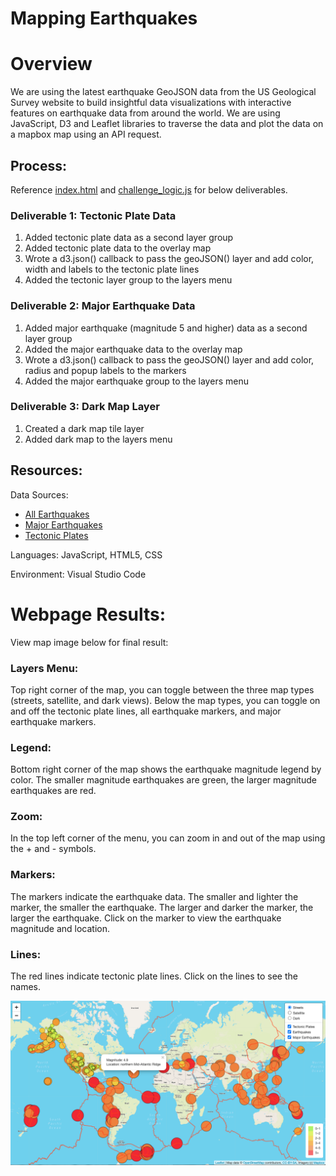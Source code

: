 # Mapping Earthquakes

# Overview

We are using the latest earthquake GeoJSON data from the US Geological Survey website to build insightful data visualizations with interactive features on earthquake data from around the world. We are using JavaScript, D3 and Leaflet libraries to traverse the data and plot the data on a mapbox map using an API request. 

## Process:
Reference [index.html](https://github.com/corispade/Mapping_Earthquakes_1/blob/main/Earthquake_Challenge/index.html) and [challenge_logic.js](https://github.com/corispade/Mapping_Earthquakes_1/blob/main/Earthquake_Challenge/static/js/challenge_logic.js) for below deliverables.

### Deliverable 1: Tectonic Plate Data
1. Added tectonic plate data as a second layer group
2. Added tectonic plate data to the overlay map
3. Wrote a d3.json() callback to pass the geoJSON() layer and add color, width and labels to the tectonic plate lines
4. Added the tectonic layer group to the layers menu

### Deliverable 2: Major Earthquake Data
1. Added major earthquake (magnitude 5 and higher) data as a second layer group
2. Added the major earthquake data to the overlay map
3. Wrote a d3.json() callback to pass the geoJSON() layer and add color, radius and popup labels to the markers
4. Added the major earthquake group to the layers menu

### Deliverable 3: Dark Map Layer
1. Created a dark map tile layer
2. Added dark map to the layers menu

## Resources:
Data Sources: 
* [All Earthquakes](https://earthquake.usgs.gov/earthquakes/feed/v1.0/summary/all_week.geojson)
* [Major Earthquakes](https://earthquake.usgs.gov/earthquakes/feed/v1.0/summary/4.5_week.geojson)
* [Tectonic Plates](https://raw.githubusercontent.com/fraxen/tectonicplates/master/GeoJSON/PB2002_boundaries.json)

Languages: JavaScript, HTML5, CSS

Environment: Visual Studio Code

# Webpage Results:
View map image below for final result:

### Layers Menu: 
Top right corner of the map, you can toggle between the three map types (streets, satellite, and dark views). Below the map types, you can toggle on and off the tectonic plate lines, all earthquake markers, and major earthquake markers.

### Legend: 
Bottom right corner of the map shows the earthquake magnitude legend by color. The smaller magnitude earthquakes are green, the larger magnitude earthquakes are red.

### Zoom: 
In the top left corner of the menu, you can zoom in and out of the map using the + and - symbols.

### Markers: 
The markers indicate the earthquake data. The smaller and lighter the marker, the smaller the earthquake. The larger and darker the marker, the larger the earthquake. Click on the marker to view the earthquake magnitude and location. 

### Lines: 
The red lines indicate tectonic plate lines. Click on the lines to see the names. 

![picture](https://github.com/corispade/Mapping_Earthquakes_1/blob/main/Earthquake_Challenge/static/images/completed_map.png)
